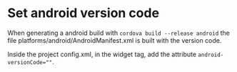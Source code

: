 # Set android version code

When generating a android build with `cordova build --release android`
the file platforms/android/AndroidManifest.xml is built with the version code.

Inside the project config.xml, in the widget tag, add the attribute `android-versionCode=""`.

```<widget id="id" android-versionCode="coooode" xmlns="http://www.w3.org/ns/widgets" xmlns:cdv="http://cordova.apache.org/ns/1.0">
```
